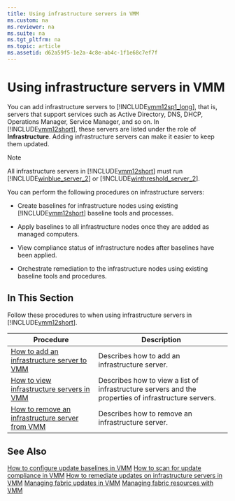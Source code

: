```yaml
---
title: Using infrastructure servers in VMM
ms.custom: na
ms.reviewer: na
ms.suite: na
ms.tgt_pltfrm: na
ms.topic: article
ms.assetid: d62a59f5-1e2a-4c8e-ab4c-1f1e68c7ef7f
---
```

# Using infrastructure servers in VMM
You can add infrastructure servers to [!INCLUDE[vmm12sp1_long](Token/vmm12sp1_long_md.md)], that is, servers that support services such as Active Directory, DNS, DHCP, Operations Manager, Service Manager, and so on. In [!INCLUDE[vmm12short](Token/vmm12short_md.md)], these servers are listed under the role of **Infrastructure**. Adding infrastructure servers can make it easier to keep them updated.

> [!NOTE]
> All infrastructure servers in [!INCLUDE[vmm12short](Token/vmm12short_md.md)] must run [!INCLUDE[winblue_server_2](Token/winblue_server_2_md.md)] or [!INCLUDE[winthreshold_server_2](Token/winthreshold_server_2_md.md)].

You can perform the following procedures on infrastructure servers:

-   Create baselines for infrastructure nodes using existing [!INCLUDE[vmm12short](Token/vmm12short_md.md)] baseline tools and processes.

-   Apply baselines to all infrastructure nodes once they are added as managed computers.

-   View compliance status of infrastructure nodes after baselines have been applied.

-   Orchestrate remediation to the infrastructure nodes using existing baseline tools and procedures.

## In This Section
Follow these procedures to when using infrastructure servers in [!INCLUDE[vmm12short](Token/vmm12short_md.md)].

|Procedure|Description|
|-------------|---------------|
|[How to add an infrastructure server to VMM](How-to-add-an-infrastructure-server-to-VMM.md)|Describes how to add an infrastructure server.|
|[How to view infrastructure servers in VMM](How-to-view-infrastructure-servers-in-VMM.md)|Describes how to view a list of infrastructure servers and the properties of infrastructure servers.|
|[How to remove an infrastructure server from VMM](How-to-remove-an-infrastructure-server-from-VMM.md)|Describes how to remove an infrastructure server.|

## See Also
[How to configure update baselines in VMM](How-to-configure-update-baselines-in-VMM.md)
[How to scan for update compliance in VMM](How-to-scan-for-update-compliance-in-VMM.md)
[How to remediate updates on infrastructure servers in VMM](How-to-remediate-updates-on-infrastructure-servers-in-VMM.md)
[Managing fabric updates in VMM](Managing-fabric-updates-in-VMM.md)
[Managing fabric resources with VMM](Managing-fabric-resources-with-VMM.md)


